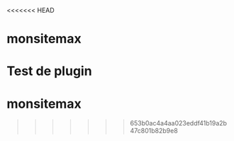 <<<<<<< HEAD
# monsitemax
Test de plugin 
=======
# monsitemax
>>>>>>> 653b0ac4a4aa023eddf41b19a2b47c801b82b9e8
